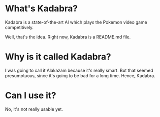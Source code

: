 # What's Kadabra?

Kadabra is a state-of-the-art AI which plays the Pokemon video game
competitively.

Well, that's the idea. Right now, Kadabra is a README.md file.

# Why is it called Kadabra?

I was going to call it Alakazam because it's really smart. But that seemed
presumptuous, since it's going to be bad for a long time. Hence, Kadabra.

# Can I use it?

No, it's not really usable yet.
